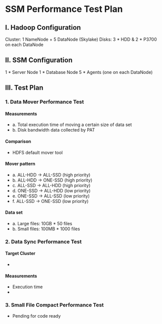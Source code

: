 SSM Performance Test Plan
========


I. Hadoop Configuration
------------------------
Cluster: 1 NameNode + 5 DataNode (Skylake)
Disks: 3 * HDD & 2 * P3700 on each DataNode


II. SSM Configuration
------------------------
1 * Server Node
1 * Database Node
5 * Agents (one on each DataNode)

III. Test Plan
------------------------

### 1. Data Mover Performance Test
#### Measurements
* a. Total execution time of moving a certain size of data set 
* b. Disk bandwidth data collected by PAT 

#### Comparison	
* HDFS default mover tool

#### Mover pattern	
* a. ALL-HDD -> ALL-SSD (high priority)
* b. ALL-HDD -> ONE-SSD (high priority)
* c. ALL-SSD -> ALL-HDD (high priority)
* d. ONE-SSD -> ALL-HDD (low priority)
* e. ONE-SSD -> ALL-SSD (low priority)
* f. ALL-SSD -> ONE-SSD (low priority)

#### Data set	
* a. Large files: 10GB * 50 files
* b. Small files: 100MB * 1000 files


### 2. Data Sync Performance Test
#### Target Cluster
* 

#### Measurements
* Execution time
* 


### 3. Small File Compact Performance Test
* Pending for code ready 